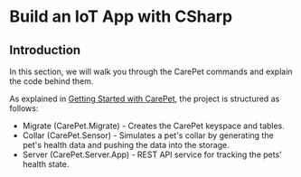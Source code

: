 # Build an IoT App with CSharp

## Introduction

In this section, we will walk you through the CarePet commands and explain the code behind them.

As explained in [Getting Started with CarePet](/getting-started.md), the project is structured as follows:
- Migrate (CarePet.Migrate) - Creates the CarePet keyspace and tables.
- Collar (CarePet.Sensor) - Simulates a pet's collar by generating the pet's health data and pushing the data into the storage.
- Server (CarePet.Server.App) - REST API service for tracking the pets’ health state.